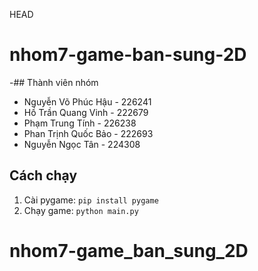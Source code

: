 HEAD
# nhom7-game-ban-sung-2D
-## Thành viên nhóm
- Nguyễn Võ Phúc Hậu - 226241
- Hồ Trần Quang Vinh - 222679
- Phạm Trung Tính - 226238
- Phan Trịnh Quốc Bảo - 222693
- Nguyễn Ngọc Tân - 224308

## Cách chạy
1. Cài pygame: `pip install pygame`
2. Chạy game: `python main.py`

# nhom7-game_ban_sung_2D
